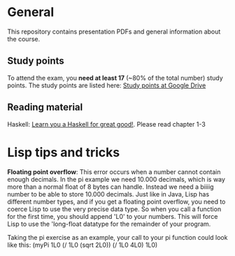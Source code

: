 # General
This repository contains presentation PDFs and general information about the course.

## Study points
To attend the exam, you **need at least 17** (~80% of the total number) study points. The study points are listed here:
[Study points at Google Drive](https://docs.google.com/spreadsheets/d/1SAE1xZdOu8FmvlilVS5J2CjYqTFjEbWsyA9dQBhX5KE/edit?usp=sharing)

## Reading material
Haskell: [Learn you a Haskell for great good!](http://learnyouahaskell.com/chapters). Please read chapter 1-3

# Lisp tips and tricks
**Floating point overflow**: This error occurs when a number cannot contain enough
decimals. In the pi example we need 10.000 decimals, which is way more than a normal
float of 8 bytes can handle. Instead we need a biiiig number to be able to store 10.000 decimals.
Just like in Java, Lisp has different number types, and if you get a floating
point overflow, you need to coerce Lisp to use the very precise data type.
So when you call a function for the first time, you should append 'L0'
to your numbers. This will force Lisp to use the 'long-float datatype for
the remainder of your program.

Taking the pi exercise as an example, your call to your pi function could look like this:
   (myPi 1L0 (/ 1L0 (sqrt 2L0)) (/ 1L0 4L0) 1L0)
